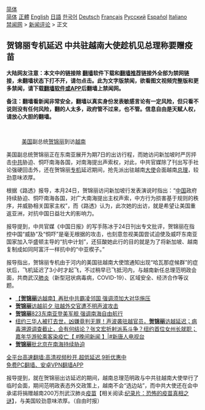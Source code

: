  <!-- 面包屑导航 --> <div class="breadcrumb"><!-- GTranslate: https://gtranslate.io/ -->  <div class="switcher notranslate">  <div class="selected">  <a href="#" onclick="return false;"> 简体</a>  </div>  <div class="option">  <a href="https://www.bannedbook.org" onclick="doGTranslate('zh-CN|zh-CN');jQuery('div.switcher div.selected a').html(jQuery(this).html());return false;" title="简体中文" class="nturl selected"> 简体</a>  <a href="https://www.bannedbook.org/zh-tw/" onclick="doGTranslate('zh-CN|zh-TW');jQuery('div.switcher div.selected a').html(jQuery(this).html());return false;" title="繁體中文" class="nturl"> 正體</a>  <a href="https://www.bannedbook.org/en/" onclick="doGTranslate('zh-CN|en');jQuery('div.switcher div.selected a').html(jQuery(this).html());return false;" title="English" class="nturl"> English</a>  <a href="https://www.bannedbook.org/ja/" onclick="doGTranslate('zh-CN|ja');jQuery('div.switcher div.selected a').html(jQuery(this).html());return false;" title="日本語" class="nturl"> 日語</a>  <a href="https://www.bannedbook.org/ko/" onclick="doGTranslate('zh-CN|ko');jQuery('div.switcher div.selected a').html(jQuery(this).html());return false;" title="한국어" class="nturl"> 한국어</a>  <a href="https://www.bannedbook.org/de/" onclick="doGTranslate('zh-CN|de');jQuery('div.switcher div.selected a').html(jQuery(this).html());return false;" title="Deutsch" class="nturl"> Deutsch</a>  <a href="https://www.bannedbook.org/fr/" onclick="doGTranslate('zh-CN|fr');jQuery('div.switcher div.selected a').html(jQuery(this).html());return false;" title="Français" class="nturl"> Français</a>  <a href="https://www.bannedbook.org/ru/" onclick="doGTranslate('zh-CN|ru');jQuery('div.switcher div.selected a').html(jQuery(this).html());return false;" title="Русский" class="nturl"> Русский</a>  <a href="https://www.bannedbook.org/es/" onclick="doGTranslate('zh-CN|es');jQuery('div.switcher div.selected a').html(jQuery(this).html());return false;" title="Español" class="nturl"> Español</a>  <a href="https://www.bannedbook.org/it/" onclick="doGTranslate('zh-CN|it');jQuery('div.switcher div.selected a').html(jQuery(this).html());return false;" title="Italiano" class="nturl"> Italiano</a>  </div>  </div>      <div class='breadcrumb-sub'><!-- Breadcrumb NavXT 6.3.0 --> <a href="https://www.bannedbook.org/" class="home">禁闻网</a> &gt; <a href="https://www.bannedbook.org/bnews/comments/" class="category">新闻评论</a> &gt; 正文</div></div><h2>贺锦丽专机延迟 中共驻越南大使趁机见总理称要赠疫苗</h2> <p class="notice"><b>大陆网友注意：本文中的链接除 <a href="https://github.com/bannedbook/fanqiang" >翻墙</a>软件下载和<a href="https://github.com/killgcd/justmysocks/blob/master/README.md">翻墙推荐</a>链接外全部为禁网链接，未翻墙状态下打不开，请勿点击。此为文字版禁闻，欲看图文视频完整版和更多禁闻，请下载<a href="https://github.com/bannedbook/fanqiang">翻墙软件或APP</a>后翻墙上禁闻网。</p><p>备注：翻墙看新闻非常安全，翻墙以真实身份发表敏感言论有一定风险，但只看不说则没有任何风险，翻的人太多，政府管不过来，也不管。信息自由是天赋人权，请放心大胆的翻墙。</b></p>  <div class="entry"> <br /> <figure><a href="https://i2.wp.com/upload-images-bucket-v64rleca837do.s3.eu-west-1.amazonaws.com/wp-content/uploads/2021/08/25104324/Screen-Shot-2021-08-25-at-8.48.49-pm.png?fit=617%2C360&#038;ssl=1" data-caption="美国副总统贺锦丽到访越南"></a><figcaption class="wp-caption-text"><a href="https://www.bannedbook.org/bnews/tag/%e7%be%8e%e5%9b%bd/" class="st_tag internal_tag" rel="tag" title="标签 美国 下的日志">美国</a>副总统<a href="https://www.bannedbook.org/bnews/tag/%E8%B4%BA%E9%94%A6%E4%B8%BD/" class="st_tag internal_tag" rel="tag" title="标签 贺锦丽 下的日志">贺锦丽</a>到访<a href="https://www.bannedbook.org/bnews/tag/%e8%b6%8a%e5%8d%97/" class="st_tag internal_tag" rel="tag" title="标签 越南 下的日志">越南</a></figcaption></figure> <p>美国副总统贺锦丽正在东南亚展开为期7日的出访行程，而她访问新加坡时严厉抨击<a href="https://www.bannedbook.org/bnews/tag/%e4%b8%ad%e5%85%b1/" class="st_tag internal_tag" rel="tag" title="标签 中共 下的日志">中共</a>胁迫、恫吓南海各国，对南海提出声索权，对此，中共官媒除了刊出写手社论强硬回击外，还在贺锦丽<a href="https://www.bannedbook.org/bnews/tag/%E4%B8%93%E6%9C%BA/" class="st_tag internal_tag" rel="tag" title="标签 专机 下的日志">专机</a>延迟期间，抢先派出驻越南<a href="https://www.bannedbook.org/bnews/tag/%E5%A4%A7%E4%BD%BF/" class="st_tag internal_tag" rel="tag" title="标签 大使 下的日志">大使</a>会面越南<a href="https://www.bannedbook.org/bnews/tag/%e6%80%bb%e7%90%86/" class="st_tag internal_tag" rel="tag" title="标签 总理 下的日志">总理</a>，较劲意味浓厚。</p> <p>根据《路透》报导，本月24日，贺锦丽访问新加坡行发表演说时指出：“<span class='wp_keywordlink_affiliate'><a href="https://www.bannedbook.org/" title="中国" target="_blank">中国</a></span>政府持续胁迫、恫吓南海各国，对广大南海提出主权声索，中方行为损害基于规则的秩序，并威胁相关国家主权”，而《路透》认为，此次她的出访，就是希望让美国重返亚洲，对抗中国日益壮大的影响力。</p>  <p>报导提到，中共官媒《中国日报》的写手陈冰于24日刊出专文批评，贺锦丽在指控中国“威胁”及“恫吓”是毫无根据的攻击，也刻意忽视美国尝试迫使及威吓东南亚国家加入华盛顿主导的“抗中计划”，还狂酸她此行的目的就是为了将新加坡、越南复制成如同阿富汗一样抗中的“中亚楔子。”</p> <p>报导指出，贺锦丽专机由于河内的美国驻越南大使馆通知出现“哈瓦那症候群”的症状后，飞机延迟了3小时才起飞，不过稍早已飞抵河内，与越南新任总理范明政会面，共商武汉<a href="https://www.bannedbook.org/bnews/tag/%e8%82%ba%e7%82%8e/" class="st_tag internal_tag" rel="tag" title="标签 肺炎 下的日志">肺炎</a>（新型冠状病毒病，COVID-19）、区域安全、经济合作等议题。</p>  <ul class='op-related-articles' title='相关阅读'> <li><a href='https://www.bannedbook.org/bnews/headline/20210825/1612833.html' target='_blank'>【<b>贺锦丽</b>访越南】再批中共霸凌邻国 强调须加大对华施压</a></li> <li><a href='https://www.bannedbook.org/bnews/bannedvideo/20210825/1612757.html' target='_blank'><b>贺锦丽</b>访越前夕 驻越外交官遭不明声波攻击</a></li> <li><a href='https://www.bannedbook.org/bnews/taiwannews/20210825/1612744.html' target='_blank'><b>贺锦丽</b>823东南亚登美军舰 强调南海自由航行</a></li> <li><a href='https://www.bannedbook.org/bnews/bannedvideo/20210825/1612700.html' target='_blank'>纽约三华人被打去世，凶嫌竟判无罪！声波袭驻越官员，<b>贺锦丽</b>访越延迟；病毒溯源调查截止，会有何结论？张文宏折射派系斗争？纽约首位女州长就职；嘉年华游轮乘客染疫亡【 #晚间新闻 】|#新唐人电视台</a></li> <li><a href='https://www.bannedbook.org/bnews/baitai/20210825/1612694.html' target='_blank'><b>贺锦丽</b>批北京在南海持续胁迫</a></li> </ul> <p class="texttj"> <a href="https://github.com/bannedbook/fanqiang/wiki/V2ray%E6%9C%BA%E5%9C%BA" target="_blank">全平台高速翻墙:高清视频秒开,超低延迟,9折优惠中</a><br/> <a href="https://github.com/bannedbook/fanqiang/wiki/%E7%A6%81%E9%97%BB%E7%BD%91%E5%AE%89%E5%8D%93%E7%BF%BB%E5%A2%99%E6%96%B0%E9%97%BBAPP" target="_blank">免费PC翻墙、安卓VPN翻墙APP</a></p><p>报导提到，就在贺锦丽出访延迟的期间，越南总理范明政与中共驻越南大使举行了临时会面，期间范明政表态外交政策上，越南不会“选边站”，而中共大使还在会中承诺将捐赠越南200万剂武汉肺炎<span class='wp_keywordlink'><a href="https://www.bannedbook.org/bnews/tculture/20160630/551027.html" title="疫苗" target="_blank">疫苗</a></span>【相关阅读:<a href='https://www.bannedbook.org/bnews/topimagenews/20180408/925060.html' target='_blank'>纪录片：恐怖的疫苗真相之谜</a>】，与美国较劲意味浓厚。（自由时报）</p> <a name='sharetosocial'></a>  <div style="margin-bottom:5px;padding-bottom:5px;clear:both"> <div id="archive-pix-1" class="banner-ads"> <!-- AuctionX Display platform tag START --> <div id="26318x728x90x621x_ADSLOT2" clicktrack="%%CLICK_URL_ESC%%"></div> <!-- AuctionX Display platform tag END --> </div> <div id="archive-pix-2" class="banner-ads"> <!-- AuctionX Display platform tag START --> <div id="26315x300x250x621x_ADSLOT2" clicktrack="%%CLICK_URL_ESC%%"></div> <!-- AuctionX Display platform tag END --> </div> </div>  <div id="archive-pix-1" class="banner-ads"> <!-- AuctionX Display platform tag START --> <div id="26318x728x90x621x_ADSLOT3" clicktrack="%%CLICK_URL_ESC%%"></div> <!-- AuctionX Display platform tag END --> </div> </div><!--END ENTRY--> 